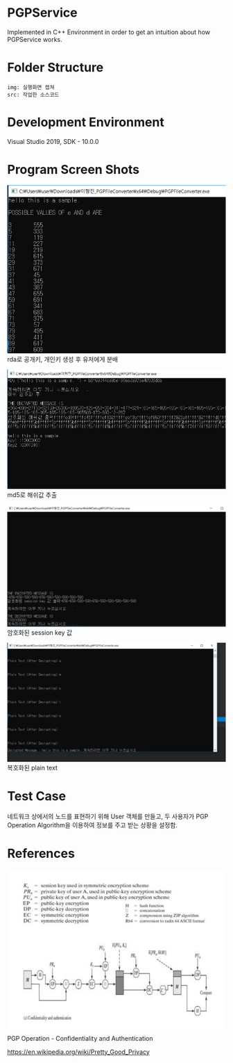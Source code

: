 # PGPService
Implemented in C++ Environment in order to get an intuition about how PGPService works.

# Folder Structure
	img: 실행화면 캡쳐
	src: 작업한 소스코드
  
# Development Environment

  Visual Studio 2019, SDK - 10.0.0
  
# Program Screen Shots

![rda](./img/rda.PNG)
rda로 공개키, 개인키 생성 후 유저에게 분배

![mda](./img/mda.PNG)
md5로 해쉬값 추출 

![result](./img/result.PNG)
암호화된 session key 값 

![result2](./img/result2.PNG)
복호화된 plain text


# Test Case

네트워크 상에서의 노드를 표현하기 위해 User 객체를 만들고, 두 사용자가 PGP Operation Algorithm을 이용하여 정보를 주고 받는 상황을 설정함.

# References

![pgp-pretty-good-privacy](./img/pgp-pretty-good-privacy.jpg)
PGP Operation - Confidentiality and Authentication

https://en.wikipedia.org/wiki/Pretty_Good_Privacy

